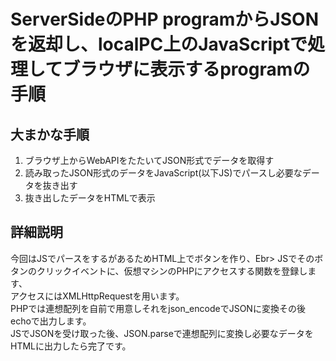 # ServerSideのPHP programからJSONを返却し、localPC上のJavaScriptで処理してブラウザに表示するprogramの手順

## 大まかな手順
 1. ブラウザ上からWebAPIをたたいてJSON形式でデータを取得す
 1. 読み取ったJSON形式のデータをJavaScript(以下JS)でパースし必要なデータを抜き出す
 1. 抜き出したデータをHTMLで表示

## 詳細説明
今回はJSでパースをするがあるためHTML上でボタンを作り、Ebr>
JSでそのボタンのクリックイベントに、仮想マシンのPHPにアクセスする関数を登録します、<br>
アクセスにはXMLHttpRequestを用います。<br>
PHPでは連想配列を自前で用意しそれをjson_encodeでJSONに変換その後echoで出力します。<br>
JSでJSONを受け取った後、JSON.parseで連想配列に変換し必要なデータをHTMLに出力したら完了です。
